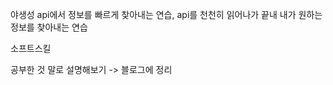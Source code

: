 야생성
api에서 정보를 빠르게 찾아내는 연습,
api를 천천히 읽어나가 끝내 내가 원하는 정보를 찾아내는 연습

소프트스킬	

공부한 것 말로 설명해보기 -> 블로그에 정리
<!--stackedit_data:
eyJoaXN0b3J5IjpbMTczMTg0NzkwM119
-->